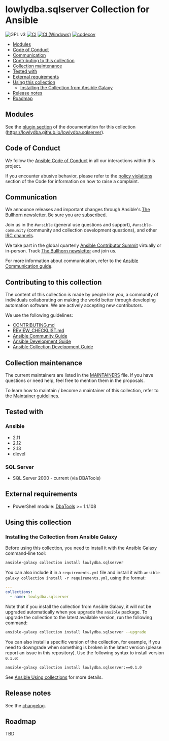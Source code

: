 # lowlydba.sqlserver Collection for Ansible

![GPL v3](https://img.shields.io/github/license/lowlydba/lowlydba.sqlserver)
[![CI](https://github.com/lowlydba/lowlydba.sqlserver/actions/workflows/ansible-test.yml/badge.svg)](https://github.com/lowlydba/lowlydba.sqlserver/actions/workflows/ansible-test.yml)
[![CI (Windows)](https://github.com/lowlydba/lowlydba.sqlserver/actions/workflows/ansible-test-windows.yml/badge.svg)](https://github.com/lowlydba/lowlydba.sqlserver/actions/workflows/ansible-test-windows.yml)
[![codecov](https://codecov.io/gh/lowlydba/lowlydba.sqlserver/branch/main/graph/badge.svg?token=3TW3VBCn9N)](https://codecov.io/gh/lowlydba/lowlydba.sqlserver)

- [Modules](#modules)
- [Code of Conduct](#code-of-conduct)
- [Communication](#communication)
- [Contributing to this collection](#contributing-to-this-collection)
- [Collection maintenance](#collection-maintenance)
- [Tested with](#tested-with)
- [External requirements](#external-requirements)
- [Using this collection](#using-this-collection)
  - [Installing the Collection from Ansible Galaxy](#installing-the-collection-from-ansible-galaxy)
- [Release notes](#release-notes)
- [Roadmap](#roadmap)

## Modules

See the [plugin section](https://lowlydba.github.io/lowlydba.sqlserver/branch/main/collections/lowlydba/sqlserver/index.html#plugins-in-lowlydba-sqlserver) of the documentation for this collection (<https://lowlydba.github.io/lowlydba.sqlserver>).

## Code of Conduct

We follow the [Ansible Code of Conduct](https://docs.ansible.com/ansible/devel/community/code_of_conduct.html) in all our interactions within this project.

If you encounter abusive behavior, please refer to the [policy violations](https://docs.ansible.com/ansible/devel/community/code_of_conduct.html#policy-violations) section of the Code for information on how to raise a complaint.

## Communication

We announce releases and important changes through Ansible's [The Bullhorn newsletter](https://github.com/ansible/community/wiki/News#the-bullhorn). Be sure you are [subscribed](https://eepurl.com/gZmiEP).

Join us in the `#ansible` (general use questions and support), `#ansible-community` (community and collection development questions), and other [IRC channels](https://docs.ansible.com/ansible/devel/community/communication.html#irc-channels).

We take part in the global quarterly [Ansible Contributor Summit](https://github.com/ansible/community/wiki/Contributor-Summit) virtually or in-person. Track [The Bullhorn newsletter](https://eepurl.com/gZmiEP) and join us.

For more information about communication, refer to the [Ansible Communication guide](https://docs.ansible.com/ansible/devel/community/communication.html).

## Contributing to this collection

The content of this collection is made by people like you, a community of individuals collaborating on making the world better through developing automation software. We are actively accepting new contributors.

We use the following guidelines:

- [CONTRIBUTING.md](CONTRIBUTING.md)
- [REVIEW_CHECKLIST.md](REVIEW_CHECKLIST.md)
- [Ansible Community Guide](https://docs.ansible.com/ansible/latest/community/index.html)
- [Ansible Development Guide](https://docs.ansible.com/ansible/devel/dev_guide/index.html)
- [Ansible Collection Development Guide](https://docs.ansible.com/ansible/devel/dev_guide/developing_collections.html#contributing-to-collections)

## Collection maintenance

The current maintainers are listed in the [MAINTAINERS](MAINTAINERS) file. If you have questions or need help, feel free to mention them in the proposals.

To learn how to maintain / become a maintainer of this collection, refer to the [Maintainer guidelines](MAINTAINING.md).

## Tested with

### Ansible

- 2.11
- 2.12
- 2.13
- dlevel

### SQL Server

- SQL Server 2000 - current (via DBATools)

## External requirements

- PowerShell module: [DbaTools][dbatools] >= 1.1.108

## Using this collection

### Installing the Collection from Ansible Galaxy

Before using this collection, you need to install it with the Ansible Galaxy command-line tool:

```bash
ansible-galaxy collection install lowlydba.sqlserver
```

You can also include it in a `requirements.yml` file and install it with `ansible-galaxy collection install -r requirements.yml`, using the format:

```yaml
---
collections:
  - name: lowlydba.sqlserver
```

Note that if you install the collection from Ansible Galaxy, it will not be upgraded automatically when you upgrade the `ansible` package. To upgrade the collection to the latest available version, run the following command:

```bash
ansible-galaxy collection install lowlydba.sqlserver --upgrade
```

You can also install a specific version of the collection, for example, if you need to downgrade when something is broken in the latest version (please report an issue in this repository). Use the following syntax to install version `0.1.0`:

```bash
ansible-galaxy collection install lowlydba.sqlserver:==0.1.0
```

See [Ansible Using collections](https://docs.ansible.com/ansible/devel/user_guide/collections_using.html) for more details.

## Release notes

See the [changelog](https://github.com/lowlydba/lowlydba.sqlserver/tree/main/CHANGELOG.rst).

## Roadmap

TBD

<!-- Link shortcuts -->
[dbatools]: https://dbatools.io
